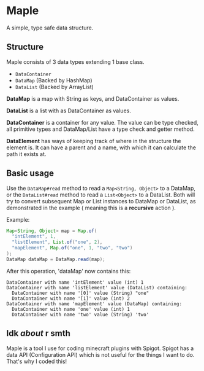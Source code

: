 # Maple

A simple, type safe data structure.

## Structure

Maple consists of 3 data types extending 1 base class.

- `DataContainer`
- `DataMap` (Backed by HashMap)
- `DataList` (Backed by ArrayList)

**DataMap** is a map with String as keys, and DataContainer as values.

**DataList** is a list with as DataContainer as values.

**DataContainer** is a container for any value. The value can be type checked, all primitive types and DataMap/List have a
type check and getter method.

**DataElement** has ways of keeping track of where in the structure the element is.
It can have a parent and a name, with which it can calculate the path it exists at.

## Basic usage

Use the `DataMap#read` method to read a `Map<String, Object>` to a DataMap, or the `DataList#read` method to read a `List<Object>` to a DataList.
Both will try to convert subsequent Map or List instances to DataMap or DataList, as demonstrated in the example ( meaning this is a **recursive** action ).

Example:
```java
Map<String, Object> map = Map.of(
  "intElement", 1,
  "listElement", List.of("one", 2),
  "mapElement", Map.of("one", 1, "two", "two")
);
DataMap dataMap = DataMap.read(map);
```
After this operation, 'dataMap' now contains this:
```
DataContainer with name 'intElement' value (int) 1
DataContainer with name 'listElement' value (DataList) containing:
  DataContainer with name '[0]' value (String) "one"
  DataContainer with name '[1]' value (int) 2
DataContainer with name 'mapElement' value (DataMap) containing:
  DataContainer with name 'one' value (int) 1
  DataContainer with name 'two' value (String) 'two'
```


## Idk *about* r smth

Maple is a tool I use for coding minecraft plugins with Spigot. Spigot has a data API (Configuration API) which is not
useful for the things I want to do.
That's why I coded this!
